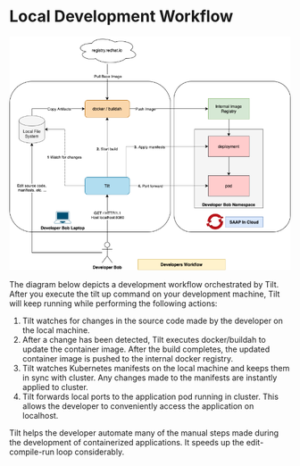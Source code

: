 # Local Development Workflow

![Local Development Workflow](./images/local-development-1.png)

The diagram below depicts a development workflow orchestrated by Tilt. After you execute the tilt up command on your development machine, Tilt will keep running while performing the following actions:

1. Tilt watches for changes in the source code made by the developer on the local machine.
2. After a change has been detected, Tilt executes docker/buildah to update the container image. After the build completes, the updated container image is pushed to the internal docker registry.
3. Tilt watches Kubernetes manifests on the local machine and keeps them in sync with cluster. Any changes made to the manifests are instantly applied to cluster.
4. Tilt forwards local ports to the application pod running in cluster. This allows the developer to conveniently access the application on localhost.

Tilt helps the developer automate many of the manual steps made during the development of containerized applications. It speeds up the edit-compile-run loop considerably.
